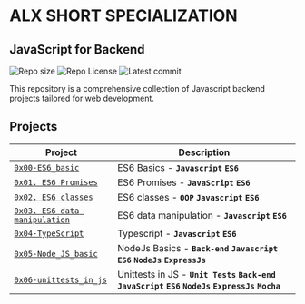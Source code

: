 # ALX SHORT SPECIALIZATION

## JavaScript for Backend
![Repo size](https://img.shields.io/github/repo-size/gbabohernest/alx-backend-javascript)
![Repo License](https://img.shields.io/github/license/gbabohernest/alx-backend-javascript.svg)
![Latest commit](https://img.shields.io/github/last-commit/gbabohernest/alx-backend-javascript/master?style=round-square)

This repository is a comprehensive collection of Javascript backend projects tailored for web development.
 
## Projects       

| Project                                                        | Description                                                                                                             |
|----------------------------------------------------------------|-------------------------------------------------------------------------------------------------------------------------|
| [`0x00-ES6_basic`](./0x00-ES6_basic/)                          | ES6 Basics - **`Javascript`** **`ES6`**                                                                                 |
| [`0x01. ES6 Promises`](./0x01-ES6_promise/)                    | ES6 Promises - **`JavaScript`** **`ES6`**                                                                               |
| [`0x02. ES6 classes`](./0x02-ES6_classes/)                     | ES6 classes - **`OOP`** **`Javascript`** **`ES6`**                                                                      |
| [`0x03. ES6 data manipulation`](./0x03-ES6_data_manipulation/) | ES6 data manipulation - **`Javascript`** **`ES6`**                                                                      |
| [`0x04-TypeScript`](./0x04-TypeScript)                         | Typescript - **`Javascript`** **`ES6`**                                                                                 |
| [`0x05-Node_JS_basic`](./0x05-Node_JS_basic)                   | NodeJs Basics - **`Back-end`** **`Javascript`** **`ES6`**  **`NodeJs`** **`ExpressJs`**                                 |
| [`0x06-unittests_in_js`](./0x06-unittests_in_js)               | Unittests in JS - **`Unit Tests`** **`Back-end`** **`JavaScript`** **`ES6`** **`NodeJs`**  **`ExpressJs`**  **`Mocha`** |